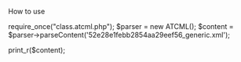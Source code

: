 How to use

require_once("class.atcml.php");
$parser = new ATCML();
$content = $parser->parseContent('52e28e1febb2854aa29eef56_generic.xml');

print_r($content);
